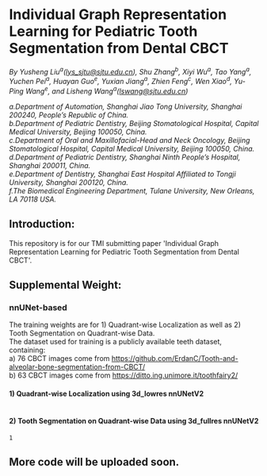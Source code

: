 # Individual Graph Representation Learning for Pediatric Tooth Segmentation from Dental CBCT
_By Yusheng Liu<sup>a</sup>(lys_sjtu@sjtu.edu.cn), Shu Zhang<sup>b</sup>, Xiyi Wu<sup>a</sup>, Tao Yang<sup>a</sup>, Yuchen Pei<sup>a</sup>, Huayan Guo<sup>e</sup>, Yuxian Jiang<sup>a</sup>, Zhien Feng<sup>c</sup>, Wen Xiao<sup>d</sup>, Yu-Ping Wang<sup>e</sup>, and Lisheng Wang<sup>a</sup>(lswang@sjtu.edu.cn)_

_a.Department of Automation, Shanghai Jiao Tong University, Shanghai 200240, People’s Republic of China._  
_b.Department of Pediatric Dentistry, Beijing Stomatological Hospital, Capital Medical University, Beijing 100050, China._  
_c.Department of Oral and Maxillofacial-Head and Neck Oncology, Beijing Stomatological Hospital, Capital Medical University, Beijing 100050, China._  
_d.Department of Pediatric Dentistry, Shanghai Ninth People’s Hospital, Shanghai 200011, China._    
_e.Department of Dentistry, Shanghai East Hospital Affiliated to Tongji University, Shanghai 200120, China._  
_f.The Biomedical Engineering Department, Tulane University, New Orleans, LA 70118 USA._  

## Introduction:
This repository is for our TMI submitting paper 'Individual Graph Representation Learning for Pediatric Tooth Segmentation from Dental CBCT'.

## Supplemental Weight:
### nnUNet-based
The training weights are for 1) Quadrant-wise Localization as well as 2) Tooth Segmentation on Quadrant-wise Data.  
The dataset used for training is a publicly available teeth dataset, containing:  
a) 76 CBCT images come from https://github.com/ErdanC/Tooth-and-alveolar-bone-segmentation-from-CBCT/  
b) 63 CBCT images come from https://ditto.ing.unimore.it/toothfairy2/  
#### 1) Quadrant-wise Localization using 3d_lowres nnUNetV2
```

```
#### 2) Tooth Segmentation on Quadrant-wise Data using 3d_fullres nnUNetV2
```
1
```

## More code will be uploaded soon.


